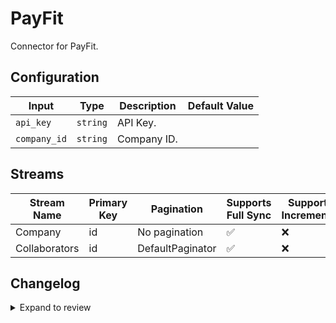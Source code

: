 # PayFit
Connector for PayFit.

## Configuration

| Input | Type | Description | Default Value |
|-------|------|-------------|---------------|
| `api_key` | `string` | API Key.  |  |
| `company_id` | `string` | Company ID.  |  |

## Streams
| Stream Name | Primary Key | Pagination | Supports Full Sync | Supports Incremental |
|-------------|-------------|------------|---------------------|----------------------|
| Company | id | No pagination | ✅ |  ❌  |
| Collaborators | id | DefaultPaginator | ✅ |  ❌  |

## Changelog

<details>
  <summary>Expand to review</summary>

| Version          | Date              | Pull Request | Subject        |
|------------------|-------------------|--------------|----------------|
| 0.0.25 | 2025-10-14 | [67756](https://github.com/airbytehq/airbyte/pull/67756) | Update dependencies |
| 0.0.24 | 2025-10-07 | [67341](https://github.com/airbytehq/airbyte/pull/67341) | Update dependencies |
| 0.0.23 | 2025-09-30 | [66394](https://github.com/airbytehq/airbyte/pull/66394) | Update dependencies |
| 0.0.22 | 2025-09-09 | [65812](https://github.com/airbytehq/airbyte/pull/65812) | Update dependencies |
| 0.0.21 | 2025-08-23 | [65210](https://github.com/airbytehq/airbyte/pull/65210) | Update dependencies |
| 0.0.20 | 2025-08-09 | [64753](https://github.com/airbytehq/airbyte/pull/64753) | Update dependencies |
| 0.0.19 | 2025-08-02 | [64192](https://github.com/airbytehq/airbyte/pull/64192) | Update dependencies |
| 0.0.18 | 2025-07-26 | [63864](https://github.com/airbytehq/airbyte/pull/63864) | Update dependencies |
| 0.0.17 | 2025-07-19 | [63447](https://github.com/airbytehq/airbyte/pull/63447) | Update dependencies |
| 0.0.16 | 2025-07-12 | [63225](https://github.com/airbytehq/airbyte/pull/63225) | Update dependencies |
| 0.0.15 | 2025-07-05 | [62647](https://github.com/airbytehq/airbyte/pull/62647) | Update dependencies |
| 0.0.14 | 2025-06-28 | [62319](https://github.com/airbytehq/airbyte/pull/62319) | Update dependencies |
| 0.0.13 | 2025-06-21 | [61924](https://github.com/airbytehq/airbyte/pull/61924) | Update dependencies |
| 0.0.12 | 2025-06-14 | [60081](https://github.com/airbytehq/airbyte/pull/60081) | Update dependencies |
| 0.0.11 | 2025-05-03 | [59464](https://github.com/airbytehq/airbyte/pull/59464) | Update dependencies |
| 0.0.10 | 2025-04-27 | [59081](https://github.com/airbytehq/airbyte/pull/59081) | Update dependencies |
| 0.0.9 | 2025-04-19 | [58506](https://github.com/airbytehq/airbyte/pull/58506) | Update dependencies |
| 0.0.8 | 2025-04-12 | [57907](https://github.com/airbytehq/airbyte/pull/57907) | Update dependencies |
| 0.0.7 | 2025-04-05 | [57368](https://github.com/airbytehq/airbyte/pull/57368) | Update dependencies |
| 0.0.6 | 2025-03-29 | [56729](https://github.com/airbytehq/airbyte/pull/56729) | Update dependencies |
| 0.0.5 | 2025-03-22 | [56162](https://github.com/airbytehq/airbyte/pull/56162) | Update dependencies |
| 0.0.4 | 2025-03-08 | [55063](https://github.com/airbytehq/airbyte/pull/55063) | Update dependencies |
| 0.0.3 | 2025-02-23 | [54555](https://github.com/airbytehq/airbyte/pull/54555) | Update dependencies |
| 0.0.2 | 2025-02-15 | [54022](https://github.com/airbytehq/airbyte/pull/54022) | Update dependencies |
| 0.0.1 | 2025-01-23 | | Initial release by [@remilapeyre](https://github.com/remilapeyre) via Connector Builder |

</details>
